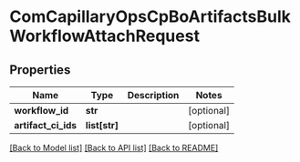 # ComCapillaryOpsCpBoArtifactsBulkWorkflowAttachRequest

## Properties
Name | Type | Description | Notes
------------ | ------------- | ------------- | -------------
**workflow_id** | **str** |  | [optional] 
**artifact_ci_ids** | **list[str]** |  | [optional] 

[[Back to Model list]](../README.md#documentation-for-models) [[Back to API list]](../README.md#documentation-for-api-endpoints) [[Back to README]](../README.md)

